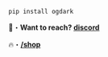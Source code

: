 ```sh-session
pip install ogdark
```


📩・**Want to reach? [discord](https://discord.gg/zwl)**


🔥・**[/shop](https://wizzard.lol)**

